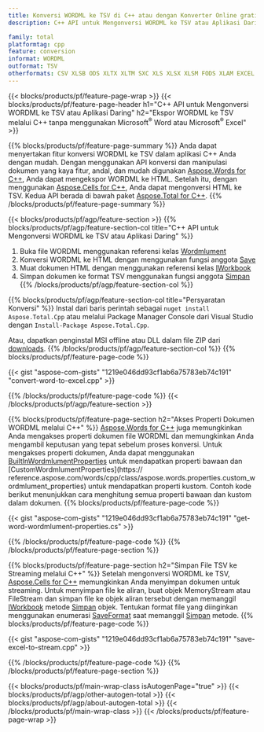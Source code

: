 ```yaml
---
title: Konversi WORDML ke TSV di C++ atau dengan Konverter Online gratis
description: C++ API untuk Mengonversi WORDML ke TSV atau Aplikasi Daring tanpa menggunakan Microsoft Word atau Microsoft Excel atau daring. Uji konverter online POT ke CSV gratis dengan cepat sebelum mengintegrasikan kode.

family: total
platformtag: cpp
feature: conversion
informat: WORDML
outformat: TSV
otherformats: CSV XLSB ODS XLTX XLTM SXC XLS XLSX XLSM FODS XLAM EXCEL DIF XLT
---
```

{{< blocks/products/pf/feature-page-wrap >}}
{{< blocks/products/pf/feature-page-header h1="C++ API untuk Mengonversi WORDML ke TSV atau Aplikasi Daring" h2="Ekspor WORDML ke TSV melalui C++ tanpa menggunakan Microsoft<sup>&reg;</sup> Word atau Microsoft<sup>&reg;</sup> Excel" >}}

{{% blocks/products/pf/feature-page-summary %}}
Anda dapat menyertakan fitur konversi WORDML ke TSV dalam aplikasi C++ Anda dengan mudah. Dengan menggunakan API konversi dan manipulasi dokumen yang kaya fitur, andal, dan mudah digunakan [Aspose.Words for C++](https://products.aspose.com/words/cpp/), Anda dapat mengekspor WORDML ke HTML. Setelah itu, dengan menggunakan [Aspose.Cells for C++](https://products.aspose.com/cells/cpp/), Anda dapat mengonversi HTML ke TSV. Kedua API berada di bawah paket [Aspose.Total for C++](https://products.aspose.com/total/cpp/). 
{{% /blocks/products/pf/feature-page-summary  %}}

{{< blocks/products/pf/agp/feature-section >}}
{{% blocks/products/pf/agp/feature-section-col title="C++ API untuk Mengonversi WORDML ke TSV atau Aplikasi Daring" %}}
1. Buka file WORDML menggunakan referensi kelas [Wordmlument](https://reference.aspose.com/words/cpp/class/aspose.words.wordmlument)
2. Konversi WORDML ke HTML dengan menggunakan fungsi anggota [Save](https://reference.aspose.com/words/cpp/class/aspose.words.wordmlument#save_string_saveformat)
3. Muat dokumen HTML dengan menggunakan referensi kelas [IWorkbook](https://reference.aspose.com/cells/cpp/class/aspose.cells.i_workbook)
4. Simpan dokumen ke format TSV menggunakan fungsi anggota [Simpan](https://reference.aspose.com/cells/cpp/class/aspose.cells.i_workbook#a5dc7de23f7ceba76a05dc1d49f51502e)
{{% /blocks/products/pf/agp/feature-section-col %}}

{{% blocks/products/pf/agp/feature-section-col title="Persyaratan Konversi" %}}
Instal dari baris perintah sebagai ```nuget install Aspose.Total.Cpp``` atau melalui Package Manager Console dari Visual Studio dengan ```Install-Package Aspose.Total.Cpp```.

Atau, dapatkan penginstal MSI offline atau DLL dalam file ZIP dari [downloads](https://releases.aspose.com/total/cpp).
{{% /blocks/products/pf/agp/feature-section-col %}}
{{% blocks/products/pf/feature-page-code %}}

{{< gist "aspose-com-gists" "1219e046dd93cf1ab6a75783eb74c191" "convert-word-to-excel.cpp" >}}



{{% /blocks/products/pf/feature-page-code %}}
{{< /blocks/products/pf/agp/feature-section >}}

{{% blocks/products/pf/feature-page-section  h2="Akses Properti Dokumen WORDML melalui C++" %}}
[Aspose.Words for C++](https://products.aspose.com/words/cpp/) juga memungkinkan Anda mengakses properti dokumen file WORDML dan memungkinkan Anda mengambil keputusan yang tepat sebelum proses konversi. Untuk mengakses properti dokumen, Anda dapat menggunakan [BuiltInWordmlumentProperties](https://reference.aspose.com/words/cpp/class/aspose.words.properties.built_in_wordmlument_properties) untuk mendapatkan properti bawaan dan [CustomWordmlumentProperties](https:// reference.aspose.com/words/cpp/class/aspose.words.properties.custom_wordmlument_properties) untuk mendapatkan properti kustom. Contoh kode berikut menunjukkan cara menghitung semua properti bawaan dan kustom dalam dokumen.
{{% blocks/products/pf/feature-page-code %}}

{{< gist "aspose-com-gists" "1219e046dd93cf1ab6a75783eb74c191" "get-word-wordmlument-properties.cs" >}}

{{% /blocks/products/pf/feature-page-code  %}}
{{% /blocks/products/pf/feature-page-section %}}

{{% blocks/products/pf/feature-page-section  h2="Simpan File TSV ke Streaming melalui C++" %}}
Setelah mengonversi WORDML ke TSV, [Aspose.Cells for C++](https://products.aspose.com/cells/cpp/) memungkinkan Anda menyimpan dokumen untuk streaming. Untuk menyimpan file ke aliran, buat objek MemoryStream atau FileStream dan simpan file ke objek aliran tersebut dengan memanggil [IWorkbook](https://reference.aspose.com/cells/cpp/class/aspose.cells.i_workbook) metode [Simpan](https://reference.aspose.com/cells/cpp/class/aspose.cells.i_workbook#a77072cfb929787df9ad1f38b02f58349) objek. Tentukan format file yang diinginkan menggunakan enumerasi [SaveFormat](https://reference.aspose.com/cells/cpp/namespace/aspose.cells#a11cae527e4e68f1adcac8f47ea64481a) saat memanggil [Simpan](https://reference.aspose.com/cells/cpp/class/aspose.cells.i_workbook#a77072cfb929787df9ad1f38b02f58349) metode.
{{% blocks/products/pf/feature-page-code %}}

{{< gist "aspose-com-gists" "1219e046dd93cf1ab6a75783eb74c191" "save-excel-to-stream.cpp" >}}

{{% /blocks/products/pf/feature-page-code  %}}
{{% /blocks/products/pf/feature-page-section %}}

{{< blocks/products/pf/main-wrap-class isAutogenPage="true" >}}
{{< blocks/products/pf/agp/other-autogen-total >}}
{{< blocks/products/pf/agp/about-autogen-total >}}
{{< /blocks/products/pf/main-wrap-class >}}
{{< /blocks/products/pf/feature-page-wrap >}}